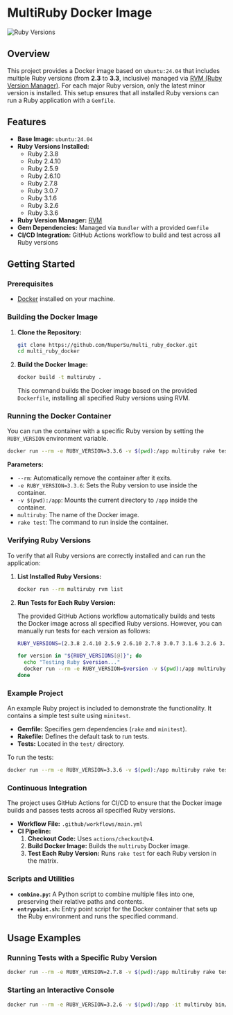 # MultiRuby Docker Image

![Ruby Versions](https://img.shields.io/badge/Ruby-2.3%20to%203.3-blue)

## Overview

This project provides a Docker image based on `ubuntu:24.04` that includes multiple Ruby versions (from **2.3** to **3.3**, inclusive) managed via [RVM (Ruby Version Manager)](https://rvm.io/). For each major Ruby version, only the latest minor version is installed. This setup ensures that all installed Ruby versions can run a Ruby application with a `Gemfile`.

## Features

- **Base Image:** `ubuntu:24.04`
- **Ruby Versions Installed:**
  - Ruby 2.3.8
  - Ruby 2.4.10
  - Ruby 2.5.9
  - Ruby 2.6.10
  - Ruby 2.7.8
  - Ruby 3.0.7
  - Ruby 3.1.6
  - Ruby 3.2.6
  - Ruby 3.3.6
- **Ruby Version Manager:** [RVM](https://rvm.io/)
- **Gem Dependencies:** Managed via `Bundler` with a provided `Gemfile`
- **CI/CD Integration:** GitHub Actions workflow to build and test across all Ruby versions

## Getting Started

### Prerequisites

- [Docker](https://www.docker.com/get-started) installed on your machine.

### Building the Docker Image

1. **Clone the Repository:**

   ```bash
   git clone https://github.com/NuperSu/multi_ruby_docker.git
   cd multi_ruby_docker
   ```

2. **Build the Docker Image:**

   ```bash
   docker build -t multiruby .
   ```

   This command builds the Docker image based on the provided `Dockerfile`, installing all specified Ruby versions using RVM.

### Running the Docker Container

You can run the container with a specific Ruby version by setting the `RUBY_VERSION` environment variable.

```bash
docker run --rm -e RUBY_VERSION=3.3.6 -v $(pwd):/app multiruby rake test
```

**Parameters:**

- `--rm`: Automatically remove the container after it exits.
- `-e RUBY_VERSION=3.3.6`: Sets the Ruby version to use inside the container.
- `-v $(pwd):/app`: Mounts the current directory to `/app` inside the container.
- `multiruby`: The name of the Docker image.
- `rake test`: The command to run inside the container.

### Verifying Ruby Versions

To verify that all Ruby versions are correctly installed and can run the application:

1. **List Installed Ruby Versions:**

   ```bash
   docker run --rm multiruby rvm list
   ```

2. **Run Tests for Each Ruby Version:**

   The provided GitHub Actions workflow automatically builds and tests the Docker image across all specified Ruby versions. However, you can manually run tests for each version as follows:

   ```bash
   RUBY_VERSIONS=(2.3.8 2.4.10 2.5.9 2.6.10 2.7.8 3.0.7 3.1.6 3.2.6 3.3.6)

   for version in "${RUBY_VERSIONS[@]}"; do
     echo "Testing Ruby $version..."
     docker run --rm -e RUBY_VERSION=$version -v $(pwd):/app multiruby rake test
   done
   ```

### Example Project

An example Ruby project is included to demonstrate the functionality. It contains a simple test suite using `minitest`.

- **Gemfile:** Specifies gem dependencies (`rake` and `minitest`).
- **Rakefile:** Defines the default task to run tests.
- **Tests:** Located in the `test/` directory.

To run the tests:

```bash
docker run --rm -e RUBY_VERSION=3.3.6 -v $(pwd):/app multiruby rake test
```

### Continuous Integration

The project uses GitHub Actions for CI/CD to ensure that the Docker image builds and passes tests across all specified Ruby versions.

- **Workflow File:** `.github/workflows/main.yml`
- **CI Pipeline:**
  1. **Checkout Code:** Uses `actions/checkout@v4`.
  2. **Build Docker Image:** Builds the `multiruby` Docker image.
  3. **Test Each Ruby Version:** Runs `rake test` for each Ruby version in the matrix.

### Scripts and Utilities

- **`combine.py`:** A Python script to combine multiple files into one, preserving their relative paths and contents.
- **`entrypoint.sh`:** Entry point script for the Docker container that sets up the Ruby environment and runs the specified command.

## Usage Examples

### Running Tests with a Specific Ruby Version

```bash
docker run --rm -e RUBY_VERSION=2.7.8 -v $(pwd):/app multiruby rake test
```

### Starting an Interactive Console

```bash
docker run --rm -e RUBY_VERSION=3.2.6 -v $(pwd):/app -it multiruby bin/console
```
